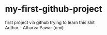 # my-first-github-project
first project via github trying to learn this shit <br>
Author - Atharva Pawar (omi)
